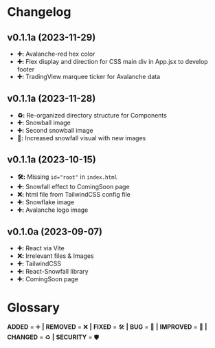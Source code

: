 # Changelog

## v0.1.1a (2023-11-29)
- **➕:** Avalanche-red hex color
- **➕:** Flex display and direction for CSS main div in App.jsx to develop footer
- **➕:** TradingView marquee ticker for Avalanche data

## v0.1.1a (2023-11-28)
- **♻️:** Re-organized directory structure for Components
- **➕:** Snowball image
- **➕:** Second snowball image
- **🚀:** Increased snowfall visual with new images

## v0.1.1a (2023-10-15)
- **🛠️:** Missing `id="root"` in `index.html`
- **➕:** Snowfall effect to ComingSoon page
- **❌:** html file from TailwindCSS config file
- **➕:** Snowflake image
- **➕:** Avalanche logo image

## v0.1.0a (2023-09-07)
- **➕:** React via Vite
- **❌:** Irrelevant files & Images
- **➕:** TailwindCSS 
- **➕:** React-Snowfall library
- **➕:** ComingSoon page

  
# Glossary
**ADDED** = ➕ **|**
**REMOVED** = ❌ **|**
**FIXED** = 🛠️ **|**
**BUG** = 🐞 **|**
**IMPROVED** = 🚀 **|**
**CHANGED** = ♻️ **|**
**SECURITY** = 🛡️ 
